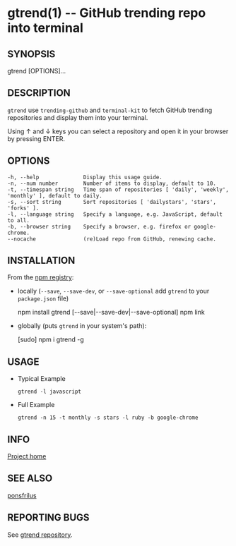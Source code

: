 gtrend(1) -- GitHub trending repo into terminal
===============================================

SYNOPSIS
--------

gtrend [OPTIONS]...


DESCRIPTION
-----------

`gtrend` use `trending-github` and `terminal-kit` to fetch GitHub trending repositories and display them into your terminal.

Using ↑ and ↓ keys you can select a repository and open it in your browser by pressing ENTER.


OPTIONS
-------

    -h, --help              Display this usage guide.
    -n, --num number        Number of items to display, default to 10.
    -t, --timespan string   Time span of repositories [ 'daily', 'weekly', 'monthly' ], default to daily.
    -s, --sort string       Sort repositories [ 'dailystars', 'stars', 'forks' ].
    -l, --language string   Specify a language, e.g. JavaScript, default to all.
    -b, --browser string    Specify a browser, e.g. firefox or google-chrome.
    --nocache               (re)Load repo from GitHub, renewing cache.



INSTALLATION
------------

From the [npm registry](https://npmjs.com):

* locally (`--save`, `--save-dev`, or `--save-optional` add `gtrend` to your `package.json` file)

    npm install gtrend [--save|--save-dev|--save-optional]
    npm link

* globally (puts `gtrend` in your system's path):

    [sudo] npm i gtrend -g


USAGE
-----

* Typical Example  

    `gtrend -l javascript`

* Full Example  

    `gtrend -n 15 -t monthly -s stars -l ruby -b google-chrome`


INFO
----

[Project home](https://github.com/ponsfrilus/gtrend)


SEE ALSO
--------

[ponsfrilus](https://github.com/ponsfrilus)


REPORTING BUGS
--------------

See [gtrend repository](https://github.com/ponsfrilus/gtrend/issues).


[//]: # (rm doc/gtrend.1 && marked-man --version v0.0.3 --manual 'GitHub Utilities' doc/MAN.md > doc/gtrend.1 && man gtrend)
